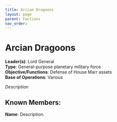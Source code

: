 ```yaml
---
title: Arcian Dragoons
layout: page
parent: Factions
nav_order: 
---
```

# Arcian Dragoons

**Leader(s)**: Lord General  
**Type**: General-purpose planetary military force  
**Objective/Functions**: Defense of House Marr assets  
**Base of Operations**: Various  

*Description*

## Known Members:  
**Name**: Description.